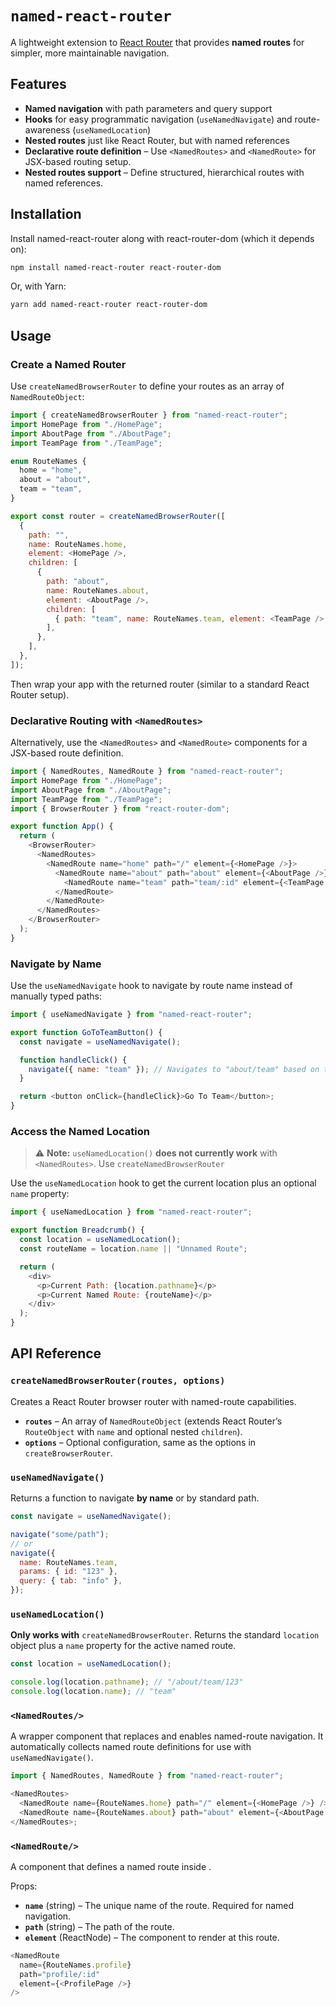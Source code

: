 # `named-react-router`

A lightweight extension to [React Router](https://reactrouter.com/) that provides **named routes** for simpler, more maintainable navigation.

## Features

- **Named navigation** with path parameters and query support
- **Hooks** for easy programmatic navigation (`useNamedNavigate`) and route-awareness (`useNamedLocation`)
- **Nested routes** just like React Router, but with named references
- **Declarative route definition** – Use `<NamedRoutes>` and `<NamedRoute>` for JSX-based routing setup.
- **Nested routes support** – Define structured, hierarchical routes with named references.

## Installation

Install named-react-router along with react-router-dom (which it depends on):

```bash
npm install named-react-router react-router-dom
```

Or, with Yarn:

```bash
yarn add named-react-router react-router-dom
```

## Usage

### Create a Named Router

Use `createNamedBrowserRouter` to define your routes as an array of `NamedRouteObject`:

```javascript
import { createNamedBrowserRouter } from "named-react-router";
import HomePage from "./HomePage";
import AboutPage from "./AboutPage";
import TeamPage from "./TeamPage";

enum RouteNames {
  home = "home",
  about = "about",
  team = "team",
}

export const router = createNamedBrowserRouter([
  {
    path: "",
    name: RouteNames.home,
    element: <HomePage />,
    children: [
      {
        path: "about",
        name: RouteNames.about,
        element: <AboutPage />,
        children: [
          { path: "team", name: RouteNames.team, element: <TeamPage /> },
        ],
      },
    ],
  },
]);

```

Then wrap your app with the returned router (similar to a standard React Router setup).

### Declarative Routing with `<NamedRoutes>`

Alternatively, use the `<NamedRoutes>` and `<NamedRoute>` components for a JSX-based route definition.

```javascript
import { NamedRoutes, NamedRoute } from "named-react-router";
import HomePage from "./HomePage";
import AboutPage from "./AboutPage";
import TeamPage from "./TeamPage";
import { BrowserRouter } from "react-router-dom";

export function App() {
  return (
    <BrowserRouter>
      <NamedRoutes>
        <NamedRoute name="home" path="/" element={<HomePage />}>
          <NamedRoute name="about" path="about" element={<AboutPage />}>
            <NamedRoute name="team" path="team/:id" element={<TeamPage />} />
          </NamedRoute>
        </NamedRoute>
      </NamedRoutes>
    </BrowserRouter>
  );
}
```

### Navigate by Name

Use the `useNamedNavigate` hook to navigate by route name instead of manually typed paths:

```javascript
import { useNamedNavigate } from "named-react-router";

export function GoToTeamButton() {
  const navigate = useNamedNavigate();

  function handleClick() {
    navigate({ name: "team" }); // Navigates to "about/team" based on the example above
  }

  return <button onClick={handleClick}>Go To Team</button>;
}
```

### Access the Named Location

> ⚠ **Note:** `useNamedLocation()` **does not currently work** with `<NamedRoutes>`. Use `createNamedBrowserRouter`

Use the `useNamedLocation` hook to get the current location plus an optional `name` property:

```javascript
import { useNamedLocation } from "named-react-router";

export function Breadcrumb() {
  const location = useNamedLocation();
  const routeName = location.name || "Unnamed Route";

  return (
    <div>
      <p>Current Path: {location.pathname}</p>
      <p>Current Named Route: {routeName}</p>
    </div>
  );
}
```

## API Reference

### `createNamedBrowserRouter(routes, options)`

Creates a React Router browser router with named-route capabilities.

- **`routes`** – An array of `NamedRouteObject` (extends React Router’s `RouteObject` with `name` and optional nested `children`).
- **`options`** – Optional configuration, same as the options in `createBrowserRouter`.

### `useNamedNavigate()`

Returns a function to navigate **by name** or by standard path.

```javascript
const navigate = useNamedNavigate();

navigate("some/path");
// or
navigate({
  name: RouteNames.team,
  params: { id: "123" },
  query: { tab: "info" },
});
```

### `useNamedLocation()`

**Only works with** `createNamedBrowserRouter`. Returns the standard `location` object plus a `name` property for the active named route.

```javascript
const location = useNamedLocation();

console.log(location.pathname); // "/about/team/123"
console.log(location.name); // "team"
```

### `<NamedRoutes/>`

A wrapper component that replaces <Routes> and enables named-route navigation. It automatically collects named route definitions for use with `useNamedNavigate()`.

```javascript
import { NamedRoutes, NamedRoute } from "named-react-router";

<NamedRoutes>
  <NamedRoute name={RouteNames.home} path="/" element={<HomePage />} />
  <NamedRoute name={RouteNames.about} path="about" element={<AboutPage />} />
</NamedRoutes>;
```

### `<NamedRoute/>`

A component that defines a named route inside <NamedRoutes>.

Props:

- **`name`** (string) – The unique name of the route. Required for named navigation.
- **`path`** (string) – The path of the route.
- **`element`** (ReactNode) – The component to render at this route.

```javascript
<NamedRoute
  name={RouteNames.profile}
  path="profile/:id"
  element={<ProfilePage />}
/>
```
